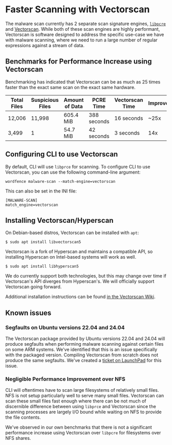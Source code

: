 # Faster Scanning with Vectorscan

The malware scan currently has 2 separate scan signature engines, [`libpcre`](https://www.pcre.org/) and [Vectorscan](https://github.com/VectorCamp/vectorscan). While both of these scan engines are highly performant, Vectorscan is software designed to address the specific use-case we have with malware scanning, where we need to run a large number of regular expressions against a stream of data. 

## Benchmarks for Performance Increase using Vectorscan

Benchmarking has indicated that Vectorscan can be as much as 25 times faster than the exact same scan on the exact same hardware.

|Total Files|Suspicious Files|Amount of Data|PCRE Time|Vectorscan Time|Improvement|
|-----------|----------------|--------------|---------|---------------|-----------|
|12,006|11,998|605.4 MiB|388 seconds|16 seconds|~25x|
|3,499|1|54.7 MiB|42 seconds|3 seconds|14x|


## Configuring CLI to use Vectorscan

By default, CLI will use `libprce` for scanning. To configure CLI to use Vectorscan, you can use the following command-line argument:

    wordfence malware-scan --match-engine=vectorscan

This can also be set in the INI file:

    [MALWARE-SCAN]
    match_engine=vectorscan

## Installing Vectorscan/Hyperscan

On Debian-based distros, Vectorscan can be installed with `apt`:

    $ sudo apt install libvectorscan5

Vectorscan is a fork of Hyperscan and maintains a compatible API, so installing Hyperscan on Intel-based systems will work as well. 

    $ sudo apt install libhyperscan5

We do currently support both technologies, but this may change over time if Vectorscan's API diverges from Hyperscan's. We will officially support Vectorscan going forward.

Additional installation instructions can be found [in the Vectorscan Wiki](https://github.com/VectorCamp/vectorscan/wiki/Installation-from-package).

## Known issues

### Segfaults on Ubuntu versions 22.04 and 24.04

The Vectorscan package provided by Ubuntu versions 22.04 and 24.04 will produce segfaults when performing malware scanning against certain files on some ARM systems. We've identified that this is an issue specifically with the packaged version. Compiling Vectorscan from scratch does not produce the same segfaults. We've created a [ticket on LaunchPad](https://bugs.launchpad.net/ubuntu/+source/vectorscan/+bug/2064951) for this issue.

### Negligible Performance Improvement over NFS

CLI will oftentimes have to scan large filesystems of relatively small files. NFS is not setup particularly well to serve many small files. Vectorscan can scan these small files fast enough where there can be not much of discernible difference between using `libprce` and Vectorscan since the scanning processes are largely I/O bound while waiting on NFS to provide the file contents.

We've observed in our own benchmarks that there is not a significant performance increase using Vectorscan over `libpcre` for filesystems over NFS shares.
